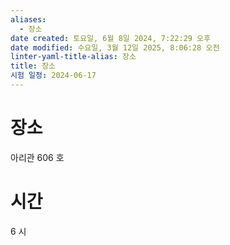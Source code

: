 ```yaml
---
aliases:
  - 장소
date created: 토요일, 6월 8일 2024, 7:22:29 오후
date modified: 수요일, 3월 12일 2025, 8:06:28 오전
linter-yaml-title-alias: 장소
title: 장소
시험 일정: 2024-06-17
---
```


# 장소

아리관 606 호

# 시간

6 시
